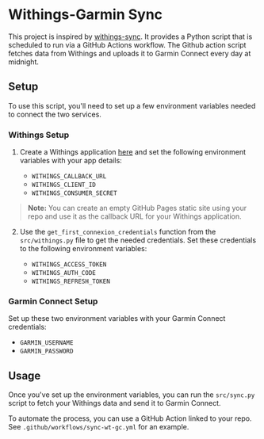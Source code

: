 # Withings-Garmin Sync

This project is inspired by [withings-sync](https://github.com/jaroslawhartman/withings-sync). It provides a Python script that is scheduled to run via a GitHub Actions workflow. The Github action script fetches data from Withings and uploads it to Garmin Connect every day at midnight.

## Setup

To use this script, you'll need to set up a few environment variables needed to connect the two services.

### Withings Setup

1. Create a Withings application [here](https://account.withings.com/partner/add_oauth2) and set the following environment variables with your app details:

    - `WITHINGS_CALLBACK_URL`
    - `WITHINGS_CLIENT_ID`
    - `WITHINGS_CONSUMER_SECRET`

> **Note:**
> You can create an empty GitHub Pages static site using your repo and use it as the callback URL for your Withings application.

2. Use the `get_first_connexion_credentials` function from the `src/withings.py` file to get the needed credentials. Set these credentials to the following environment variables:

    - `WITHINGS_ACCESS_TOKEN`
    - `WITHINGS_AUTH_CODE`
    - `WITHINGS_REFRESH_TOKEN`

### Garmin Connect Setup

Set up these two environment variables with your Garmin Connect credentials:

- `GARMIN_USERNAME`
- `GARMIN_PASSWORD`

## Usage

Once you've set up the environment variables, you can run the `src/sync.py` script to fetch your Withings data and send it to Garmin Connect. 

To automate the process, you can use a GitHub Action linked to your repo. See `.github/workflows/sync-wt-gc.yml` for an example.